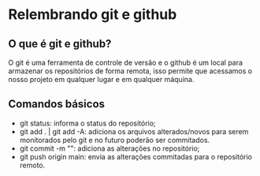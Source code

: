 # Relembrando git e github

## O que é git e github?
O git é uma ferramenta de controle de versão e o github é um local para armazenar os repositórios de forma remota, isso permite que acessamos o nosso projeto em qualquer lugar e em qualquer máquina.

## Comandos básicos
* git status: informa o status do repositório;
* git add . | git add -A: adiciona os arquivos alterados/novos para serem monitorados pelo git e no futuro poderão ser commitados.
* git commit -m "<mensagem de commit>": adiciona as alterações no repositório;
* git push origin main: envia as alterações commitadas para o repositório remoto.


